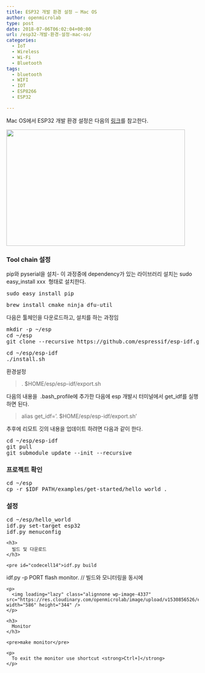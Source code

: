 ```yaml
---
title: ESP32 개발 환경 설정 – Mac OS
author: openmicrolab
type: post
date: 2018-07-06T06:02:04+00:00
url: /esp32-개발-환경-설정-mac-os/
categories:
  - IoT
  - Wireless
  - Wi-Fi
  - Bluetooth
tags:
  - bluetooth
  - WIFI
  - IOT
  - ESP8266
  - ESP32

---
```

Mac OS에서 ESP32 개발 환경 설정은 다음의 <a href="http://esp-idf.readthedocs.io/en/latest/get-started/index.html#introduction" target="_blank" rel="noopener noreferrer">링크</a>를 참고한다.

<img loading="lazy" class="" src="http://esp-idf.readthedocs.io/en/latest/_images/what-you-need.png" width="468" height="305" /> 

### Tool chain 설정

pip와 pyserial을 설치- 이 과정중에 dependency가 있는 라이브러리 설치는 sudo easy_install xxx  형태로 설치한다.

<pre><span class="n">sudo</span> <span class="n">easy_install</span> <span class="n">pip
</span></pre>

<pre id="codecell1"><span class="n">brew</span> <span class="n">install</span> <span class="n">cmake</span> <span class="n">ninja</span> <span class="n">dfu</span><span class="o">-</span><span class="n">util</span></pre>

<span class="n">다음은 툴체인을 다운로드하고, 설치를 하는 과정임</span>

<pre><span class="n">mkdir</span> <span class="o">-</span><span class="n">p</span> <span class="o">~/</span><span class="n">esp</span>
<span class="n">cd</span> <span class="o">~/</span><span class="n">esp</span>
<span class="n">git clone --recursive https://github.com/espressif/esp-idf.git
</span></pre>

<pre id="codecell3"><span class="nb">cd</span> ~/esp/esp-idf
./install.sh</pre>

환경설정

> . $HOME/esp/esp-idf/export.sh

다음의 내용을  .bash\_profile에 추가한 다음에 esp 개발시 터미널에서 get\_idf를 실행하면 된다.

> alias get_idf=&#8217;. $HOME/esp/esp-idf/export.sh&#8217;

추후에 리모트 깃의 내용을 업데이트 하려면 다음과 같이 한다.

<pre><span class="nb">cd</span> ~/esp/esp-idf
git pull
git submodule update --init --recursive</pre>

### 프로젝트 확인

<pre><span class="nb">cd</span> ~/esp
cp -r <span class="nv">$IDF_PATH</span>/examples/get-started/hello_world .</pre>

### 설정

<div class="highlight-bash">
  <div class="highlight">
    <div class="highlight-bash">
      <div class="highlight">
        <pre><span class="nb">cd</span> ~/esp/hello_world
idf.py set-target esp32
idf.py menuconfig</pre>
      </div>
    </div>
    
    <h3>
      빌드 및 다운로드
    </h3>
    
    <pre id="codecell14">idf.py build
idf.py -p PORT flash monitor. // 빌드와 모니터링을 동시에</pre>
    
    <p>
      <img loading="lazy" class="alignnone wp-image-4337" src="https://res.cloudinary.com/openmicrolab/image/upload/v1530856526/esp32_helloworld_jlvcal.png" width="586" height="344" />
    </p>
    
    <h3>
      Monitor
    </h3>
    
    <pre>make monitor</pre>
    
    <p>
      To exit the monitor use shortcut <strong>Ctrl+]</strong>
    </p>
  </div>
</div>